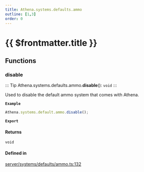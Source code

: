 ```yaml
---
title: Athena.systems.defaults.ammo
outline: [1,3]
order: 0
---
```


# {{ $frontmatter.title }}


## Functions

### disable

::: Tip
Athena.systems.defaults.ammo.**disable**(): `void`
:::

Used to disable the default ammo system that comes with Athena.

**`Example`**

```ts
Athena.systems.default.ammo.disable();
```

**`Export`**

#### Returns

`void`

#### Defined in

[server/systems/defaults/ammo.ts:132](https://github.com/Stuyk/altv-athena/blob/6013452/src/core/server/systems/defaults/ammo.ts#L132)
